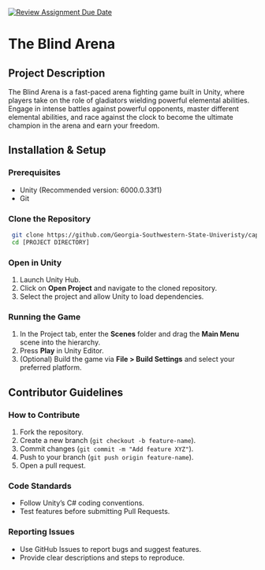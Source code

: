 [![Review Assignment Due Date](https://classroom.github.com/assets/deadline-readme-button-22041afd0340ce965d47ae6ef1cefeee28c7c493a6346c4f15d667ab976d596c.svg)](https://classroom.github.com/a/GnDC3TyK)

# The Blind Arena

## Project Description
The Blind Arena is a fast-paced arena fighting game built in Unity, where players take on the role of gladiators wielding powerful elemental abilities. Engage in intense battles against powerful opponents, master different elemental abilities, and race against the clock to become the ultimate champion in the arena and earn your freedom.

## Installation & Setup

### Prerequisites
- Unity (Recommended version: 6000.0.33f1)
- Git

### Clone the Repository
```sh
 git clone https://github.com/Georgia-Southwestern-State-Univeristy/capstone-project-the-blind-arena.git
 cd [PROJECT DIRECTORY]
```

### Open in Unity
1. Launch Unity Hub.
2. Click on **Open Project** and navigate to the cloned repository.
3. Select the project and allow Unity to load dependencies.

### Running the Game
1. In the Project tab, enter the **Scenes** folder and drag the **Main Menu** scene into the hierarchy.
2. Press **Play** in Unity Editor.
3. (Optional) Build the game via **File > Build Settings** and select your preferred platform.

## Contributor Guidelines

### How to Contribute
1. Fork the repository.
2. Create a new branch (`git checkout -b feature-name`).
3. Commit changes (`git commit -m "Add feature XYZ"`).
4. Push to your branch (`git push origin feature-name`).
5. Open a pull request.

### Code Standards
- Follow Unity’s C# coding conventions.
- Test features before submitting Pull Requests.

### Reporting Issues
- Use GitHub Issues to report bugs and suggest features.
- Provide clear descriptions and steps to reproduce.
